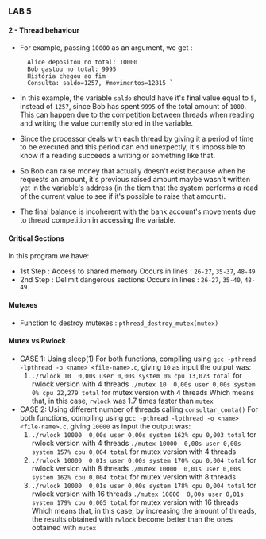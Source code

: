 ### LAB 5

#### 2 - Thread behaviour
- For example, passing `10000` as an argument, we get :

        Alice depositou no total: 10000
        Bob gastou no total: 9995
        História chegou ao fim
        Consulta: saldo=1257, #movimentos=12815 `

- In this example, the variable `saldo` should have it's final value equal to `5`, instead of `1257`, since Bob has spent `9995` of the total amount of `1000`. This can happen due to the competition between threads when reading and writing the value currently stored in the variable.
- Since the processor deals with each thread by giving it a period of time to be executed and this period can end unexpectly, it's impossible to know if a reading succeeds a writing or something like that.
- So Bob can raise money that actually doesn't exist because when he requests an amount, it's previous raised amount maybe wasn't written yet in the variable's address (in the tiem that the system performs a read of the current value to see if it's possible to raise that amount).  
- The final balance is incoherent with the bank account's movements due to thread competition in accessing the variable.

#### Critical Sections
In this program we have:
- 1st Step : Access to shared memory
    Occurs in lines : `26-27`, `35-37`, `48-49`
- 2nd Step : Delimit dangerous sections
    Occurs in lines : `26-27`, `35-40`, `48-49`

#### Mutexes
- Function to destroy mutexes : `pthread_destroy_mutex(mutex)`

#### Mutex vs Rwlock
- CASE 1: Using sleep(1)
For both functions, compiling using `gcc -pthread -lpthread -o <name> <file-name>.c`, giving `10` as input the output was:
    1. `./rwlock 10  0,00s user 0,00s system 0% cpu 13,073 total` for rwlock version with 4 threads
    `./mutex 10  0,00s user 0,00s system 0% cpu 22,279 total` for mutex version with 4 threads
Which means that, in this case, `rwlock` was 1.7 times faster than `mutex`
- CASE 2: Using different number of threads calling `consultar_conta()`
For both functions, compiling using `gcc -pthread -lpthread -o <name> <file-name>.c`, giving `10000` as input the output was:
    1. `./rwlock 10000  0,00s user 0,00s system 162% cpu 0,003 total` for rwlock version with 4 threads
    `./mutex 10000  0,00s user 0,00s system 157% cpu 0,004 total` for mutex version with 4 threads
    2. `./rwlock 10000  0,01s user 0,00s system 170% cpu 0,004 total` for rwlock version with 8 threads
    `./mutex 10000  0,01s user 0,00s system 162% cpu 0,004 total` for mutex version with 8 threads
    3. `./rwlock 10000  0,01s user 0,00s system 178% cpu 0,004 total` for rwlock version with 16 threads
    `./mutex 10000  0,00s user 0,01s system 179% cpu 0,005 total` for mutex version with 16 threads
Which means that, in this case, by increasing the amount of threads, the results obtained with `rwlock` become better than the ones obtained with `mutex`

